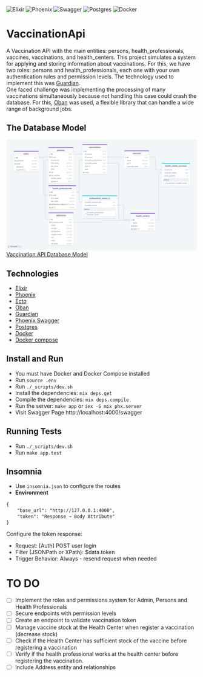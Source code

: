 ![Elixir](https://img.shields.io/badge/elixir-%234B275F.svg?style=for-the-badge&logo=elixir&logoColor=white)
![Phoenix](https://img.shields.io/badge/Phoenix%20Framework-FD4F00?style=for-the-badge&logo=phoenixframework&logoColor=fff)
![Swagger](https://img.shields.io/badge/Swagger-85EA2D?style=for-the-badge&logo=Swagger&logoColor=white)
![Postgres](https://img.shields.io/badge/PostgreSQL-316192?style=for-the-badge&logo=postgresql&logoColor=white)
![Docker](https://img.shields.io/badge/Docker-2CA5E0?style=for-the-badge&logo=docker&logoColor=white)


# VaccinationApi
A Vaccination API with the main entities: persons, health_professionals, vaccines, vaccinations, and health_centers. 
This project simulates a system for applying and storing information about vaccinations. For this, we have two roles: persons and health_professionals, each one with your own authentication rules and permission levels. The technology used to implement this was [Guardian](https://hexdocs.pm/guardian/Guardian.html). <br/>
One faced challenge was implementing the processing of many vaccinations simultaneously because not handling this case could crash the database. For this, [Oban](https://hexdocs.pm/oban/Oban.html) was used, a flexible library that can handle a wide range of background jobs.

## The Database Model
![DatabaseModel](drawSQL-vaccination-export-2024-02-14.png)
[Vaccination API Database Model](https://drawsql.app/teams/vucu/diagrams/vaccination)

## Technologies
  - [Elixir](https://elixir-lang.org/)
  - [Phoenix](https://www.phoenixframework.org/)
  - [Ecto](https://hexdocs.pm/ecto/Ecto.html)
  - [Oban](https://hexdocs.pm/oban/Oban.html)
  - [Guardian](https://hexdocs.pm/guardian/Guardian.html)
  - [Phoenix Swagger](https://hexdocs.pm/phoenix_swagger/getting-started.html)
  - [Postgres](https://www.postgresql.org/)
  - [Docker](https://www.docker.com/)
  - [Docker compose](https://docs.docker.com/compose/)

## Install and Run
- You must have Docker and Docker Compose installed
- Run `source .env`
- Run `./_scripts/dev.sh`
- Install the dependencies: `mix deps.get` 
- Compile the dependencies: `mix deps.compile`
- Run the server: `make app` or `iex -S mix phx.server`
- Visit Swagger Page http://localhost:4000/swagger

## Running Tests
- Run `./_scripts/dev.sh`
- Run `make app.test`

## Insomnia
- Use `insomnia.json` to configure the routes
- **Environment**
```
{
	"base_url": "http://127.0.0.1:4000",
	"token": "Response → Body Attribute"
}
```
Configure the token response: <br/>
- Request: [Auth] POST user login
- Filter (JSONPath or XPath): $data.token
- Trigger Behavior: Always - resend request when needed 

# TO DO
- [ ] Implement the roles and permissions system for Admin, Persons and Health Professionals
- [ ] Secure endpoints with permission levels
- [ ] Create an endpoint to validate vaccination token
- [ ] Manage vaccine stock at the Health Center when register a vaccination (decrease stock)
- [ ] Check if the Health Center has sufficient stock of the vaccine before registering a vaccination 
- [ ] Verify if the health professional works at the health center before registering the vaccination.
- [ ] Include Address entity and relationships